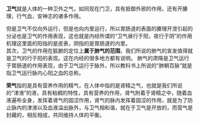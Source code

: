 **卫气**就是人体的一种卫外之气，如同现在门卫，具有抵御外邪的作用，还有开腠理，行气血，安神志的诸多作用。

但是卫气不仅向外运行，但是也向内里运行，所以胃肠道的表面的腠理开泄引起的分泌也是卫气的作用表现，这也就是内经所谓的“卫气昼行于阳，夜行于阴”的作用机理这里面的阳指的是皮表，阴指的是胃肠道的内里。  
其次，卫气的作用在脏腑的定位上**属于肺气的范围**，我们所说的肺气的宣发值得就是卫气的行于阳的表现。这在内经的很多地方都有说明。
肺气的肃降是卫气运行于胃肠道的作用表现，由于卫气运行于脉外，所以教科书上所说的“肺朝百脉”就是指卫气运行脉内心阳之血的总称。 

**荣气**指的是具有营养作用的精气，在人体中指的是肾精之气，也就是我们所说的“津液”的液，具有粘稠的特性，具有营养的作用，肾气附着于肾精之中，随着血液遍布全身，发挥着肾气的固涩作用，肾气的脉内发挥着固涩的作用，就是为了防止脉内的津液以及血液溢出脉外，与卫气相和谐，就在于卫气是开放的，而营气是封藏的，相反相成，共同维持人体的平衡。